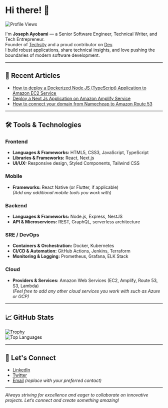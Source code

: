 # Hi there! 👋

![Profile Views](https://komarev.com/ghpvc/?username=mayorscript)

I'm **Joseph Ayobami** — a Senior Software Engineer, Technical Writer, and Tech Entrepreneur.  
Founder of [Techsity](https://techsity.io) and a proud contributor on [Dev](https://dev.to/mayorscript).  
I build robust applications, share technical insights, and love pushing the boundaries of modern software development.

---

## 🔭 Recent Articles

- [How to deploy a Dockerized Node JS (TypeScript) Application to Amazon EC2 Service ](https://dev.to/mayorscript/how-to-deploy-a-dockerized-node-js-typescript-application-to-amazon-ec2-service-2023-jfd)
- [Deploy a Next Js Application on Amazon Amplify Service](https://dev.to/mayorscript/deploy-a-next-js-application-on-amazon-amplify-service-1h48)
- [How to connect your domain from Namecheap to Amazon Route 53](https://dev.to/mayorscript/how-to-connect-your-domain-from-namecheap-to-amazon-route-53-4g3g)

---

## 🛠️ Tools & Technologies

### Frontend
- **Languages & Frameworks:** HTML5, CSS3, JavaScript, TypeScript
- **Libraries & Frameworks:** React, Next.js
- **UI/UX:** Responsive design, Styled Components, Tailwind CSS

### Mobile
- **Frameworks:** React Native (or Flutter, if applicable)  
  *(Add any additional mobile tools you work with)*

### Backend
- **Languages & Frameworks:** Node.js, Express, NestJS
- **API & Microservices:** REST, GraphQL, serverless architecture

### SRE / DevOps
- **Containers & Orchestration:** Docker, Kubernetes
- **CI/CD & Automation:** GitHub Actions, Jenkins, Terraform
- **Monitoring & Logging:** Prometheus, Grafana, ELK Stack

### Cloud
- **Providers & Services:** Amazon Web Services (EC2, Amplify, Route 53, S3, Lambda)  
  *(Feel free to add any other cloud services you work with such as Azure or GCP)*

---

## 📈 GitHub Stats

[![Trophy](https://github-profile-trophy.vercel.app/?username=mayorscript&theme=onedark)](https://github.com/ryo-ma/github-profile-trophy)  
![Top Languages](https://github-readme-stats.vercel.app/api/top-langs/?username=mayorscript&layout=compact)

---

## 💬 Let's Connect

- [LinkedIn](https://www.linkedin.com/in/mayorscript/)
- [Twitter](https://twitter.com/MayorScript)
- [Email](mailto:your.email@example.com) *(replace with your preferred contact)*

---

*Always striving for excellence and eager to collaborate on innovative projects. Let’s connect and create something amazing!*
